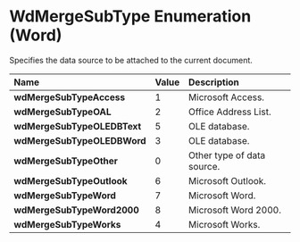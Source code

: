 
# WdMergeSubType Enumeration (Word)

Specifies the data source to be attached to the current document.



|**Name**|**Value**|**Description**|
|:-----|:-----|:-----|
| **wdMergeSubTypeAccess**|1|Microsoft Access.|
| **wdMergeSubTypeOAL**|2|Office Address List.|
| **wdMergeSubTypeOLEDBText**|5|OLE database.|
| **wdMergeSubTypeOLEDBWord**|3|OLE database.|
| **wdMergeSubTypeOther**|0|Other type of data source.|
| **wdMergeSubTypeOutlook**|6|Microsoft Outlook.|
| **wdMergeSubTypeWord**|7|Microsoft Word.|
| **wdMergeSubTypeWord2000**|8|Microsoft Word 2000.|
| **wdMergeSubTypeWorks**|4|Microsoft Works.|
